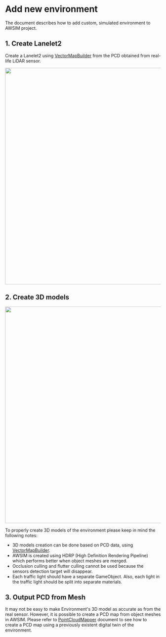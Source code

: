 # Add new environment

The document describes how to add custom, simulated environment to AWSIM project.

## 1. Create Lanelet2

Create a Lanelet2 using [VectorMapBuilder](https://tools.tier4.jp/feature/vector_map_builder/) from the PCD obtained from real-life LiDAR sensor.

<img src=image_0.png width=700px>

## 2. Create 3D models

<img src=image_1.png width=700px>

To properly create 3D models of the environment please keep in mind the following notes:

- 3D models creation can be done based on PCD data, using [VectorMapBuilder](https://tools.tier4.jp/feature/vector_map_builder/).
- AWSIM is created using HDRP (High Definition Rendering Pipeline) which performs better when object meshes are merged.
- Occlusion culling and flutter culling cannot be used because the sensors detection target will disappear.
- Each traffic light should have a separate GameObject. Also, each light in the traffic light should be split into separate materials.

## 3. Output PCD from Mesh

It may not be easy to make Environment's 3D model as accurate as from the real sensor. However, it is possible to create a PCD map from object meshes in AWSIM. Please refer to [PointCloudMapper](../../Environment/PointCloudMapper/index.md) document to see how to create a PCD map using a previously existent digital twin of the environment.
